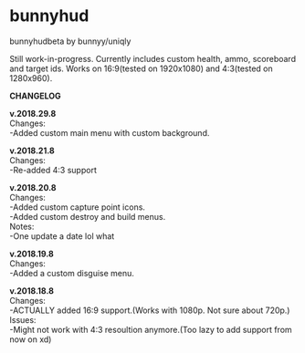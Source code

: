 # bunnyhud
bunnyhudbeta by bunnyy/uniqly

Still work-in-progress. Currently includes custom health, ammo, scoreboard and target ids.
Works on 16:9(tested on 1920x1080) and 4:3(tested on 1280x960).

**CHANGELOG**

**v.2018.29.8**  
Changes:  
-Added custom main menu with custom background.  

**v.2018.21.8**  
Changes:  
-Re-added 4:3 support

**v.2018.20.8**  
Changes:  
-Added custom capture point icons.  
-Added custom destroy and build menus.  
Notes:  
-One update a date lol what

**v.2018.19.8**  
Changes:  
-Added a custom disguise menu.  

**v.2018.18.8**  
Changes:  
-ACTUALLY added 16:9 support.(Works with 1080p. Not sure about 720p.)  
Issues:  
-Might not work with 4:3 resoultion anymore.(Too lazy to add support from now on xd)
